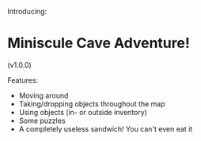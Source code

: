 Introducing:<h1>Miniscule Cave Adventure!</h1>(v1.0.0)

Features:
- Moving around
- Taking/dropping objects throughout the map
- Using objects (in- or outside inventory)
- Some puzzles
- A completely useless sandwich! You can't even eat it
